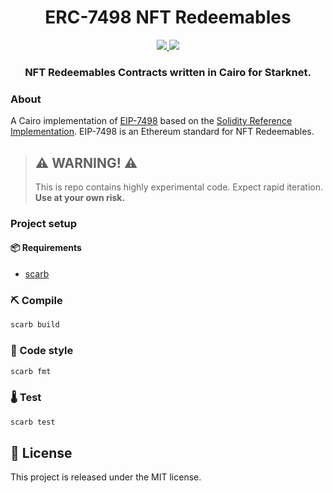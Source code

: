 <div align="center">
  <h1 align="center">ERC-7498 NFT Redeemables</h1>
  <p align="center">
    <a href="https://discord.gg/qqkBpmRDFE">
        <img src="https://img.shields.io/badge/Discord-6666FF?style=for-the-badge&logo=discord&logoColor=white">
    </a>
    <a href="https://twitter.com/intent/follow?screen_name=Carbonable_io">
        <img src="https://img.shields.io/badge/Twitter-1DA1F2?style=for-the-badge&logo=twitter&logoColor=white">
    </a>       
  </p>
  <h3 align="center">NFT Redeemables Contracts written in Cairo for Starknet.</h3>
</div>

### About

A Cairo implementation of [EIP-7498](https://eips.ethereum.org/EIPS/eip-7498) based on the [Solidity Reference Implementation](https://github.com/ethereum/ERCs/tree/master/assets/erc-7498). EIP-7498 is an Ethereum standard for NFT Redeemables.

> ## ⚠️ WARNING! ⚠️
>
> This is repo contains highly experimental code.
> Expect rapid iteration.
> **Use at your own risk.**

### Project setup

#### 📦 Requirements

- [scarb](https://docs.swmansion.com/scarb/)

### ⛏️ Compile

```bash
scarb build
```

### 💄 Code style

```bash
scarb fmt
```

### 🌡️ Test

```bash
scarb test
```

## 📄 License

This project is released under the MIT license.
